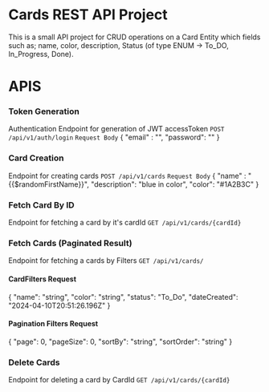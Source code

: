 # Cards REST API Project

This is a small API project for CRUD operations on a Card Entity which fields such as; name, color, 
description, Status (of type ENUM -> To_DO, In_Progress, Done).

# APIS

### Token Generation
Authentication Endpoint for generation of JWT accessToken
`POST /api/v1/auth/login`
`Request Body`
        {
        "email" : "",
        "password": ""
        }

### Card Creation
Endpoint for creating cards
`POST /api/v1/cards`
`Request Body`
{
"name" : "{{$randomFirstName}}",
"description": "blue in color",
"color": "#1A2B3C"
}

### Fetch Card By ID
Endpoint for fetching a card by it's cardId
`GET /api/v1/cards/{cardId}`

### Fetch Cards (Paginated Result)
Endpoint for fetching a cards by Filters
`GET /api/v1/cards/`

#### CardFilters Request
{
"name": "string",
"color": "string",
"status": "To_Do",
"dateCreated": "2024-04-10T20:51:26.196Z"
}

#### Pagination Filters Request
{
"page": 0,
"pageSize": 0,
"sortBy": "string",
"sortOrder": "string"
}

### Delete Cards
Endpoint for deleting a card by CardId
`GET /api/v1/cards/{cardId}`




